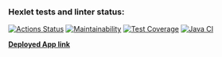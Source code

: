 ### Hexlet tests and linter status:
[![Actions Status](https://github.com/ilshatshamsetdinov/java-project-72/workflows/hexlet-check/badge.svg)](https://github.com/ilshatshamsetdinov/java-project-72/actions)
[![Maintainability](https://api.codeclimate.com/v1/badges/772bbee91737d810f468/maintainability)](https://codeclimate.com/github/ilshatshamsetdinov/java-project-72/maintainability)
[![Test Coverage](https://api.codeclimate.com/v1/badges/772bbee91737d810f468/test_coverage)](https://codeclimate.com/github/ilshatshamsetdinov/java-project-72/test_coverage)
[![Java CI](https://github.com/ilshatshamsetdinov/java-project-72/actions/workflows/workflows.yml/badge.svg)](https://github.com/ilshatshamsetdinov/java-project-72/actions/workflows/workflows.yml)
<b><p><a href="https://analizatorstranic.onrender.com">Deployed App link</a></p></b>
